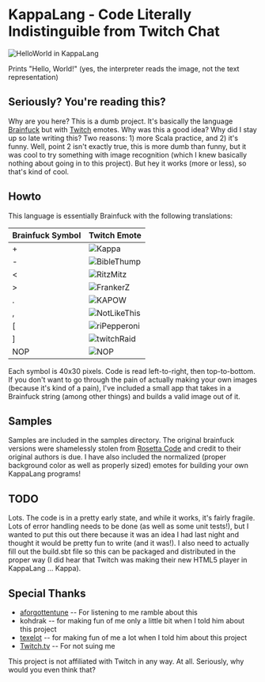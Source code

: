 # KappaLang - Code Literally Indistinguible from Twitch Chat

![HelloWorld in KappaLang](http://i.imgur.com/xlJvQJn.png)

Prints "Hello, World!" (yes, the interpreter reads the image, not the text representation)

## Seriously?  You're reading this?

Why are you here?  This is a dumb project.  It's basically the language [Brainfuck](https://en.wikipedia.org/wiki/Brainfuck) but with [Twitch](http://twitch.tv) emotes.  Why was this a good idea?  Why did I stay up so late writing this?  Two reasons:  1) more Scala practice, and 2) it's funny.  Well, point 2 isn't exactly true, this is more dumb than funny, but it was cool to try something with image recognition (which I knew basically nothing about going in to this project).  But hey it works (more or less), so that's kind of cool.  

## Howto

This language is essentially Brainfuck with the following translations:

| Brainfuck Symbol | Twitch Emote |
|------------------|--------------|
|+|![Kappa](http://i.imgur.com/nGhCNyd.png)|
|-|![BibleThump](http://i.imgur.com/PqZUXr6.png)|
|<|![RitzMitz](http://i.imgur.com/7qAp0od.png)|
|>|![FrankerZ](http://i.imgur.com/cormtsO.png)|
|.|![KAPOW](http://i.imgur.com/ZFhkK7W.png)|
|,|![NotLikeThis](http://i.imgur.com/OHEKmuU.png)|
|\[|![riPepperoni](http://i.imgur.com/z9w9l0I.png)|
|]|![twitchRaid](http://i.imgur.com/pFidsIR.png)|
|NOP| ![NOP](http://i.imgur.com/gW0lEXn.png) |

Each symbol is 40x30 pixels.  Code is read left-to-right, then top-to-bottom.  If you don't want to go through the pain of actually making your own images (because it's kind of a pain), I've included a small app that takes in a Brainfuck string (among other things) and builds a valid image out of it.

## Samples

Samples are included in the samples directory.  The original brainfuck versions were shamelessly stolen from [Rosetta Code](http://rosettacode.org/) and credit to their original authors is due.  I have also included the normalized (proper background color as well as properly sized) emotes for building your own KappaLang programs!

## TODO

Lots.  The code is in a pretty early state, and while it works, it's fairly fragile.  Lots of error handling needs to be done (as well as some unit tests!), but I wanted to put this out there because it was an idea I had last night and thought it would be pretty fun to write (and it was!).  I also need to actually fill out the build.sbt file so this can be packaged and distributed in the proper way (I did hear that Twitch was making their new HTML5 player in KappaLang ... Kappa).

## Special Thanks

* [aforgottentune](https://twitter.com/aforgottentune) -- For listening to me ramble about this
* kohdrak -- for making fun of me only a little bit when I told him about this project
* [texelot](https://twitter.com/jpeddicord) -- for making fun of me a lot when I told him about this project
* [Twitch.tv](http://twitch.tv) -- For not suing me

This project is not affiliated with Twitch in any way.  At all.  Seriously, why would you even think that?

